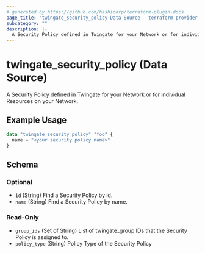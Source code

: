 ```yaml
---
# generated by https://github.com/hashicorp/terraform-plugin-docs
page_title: "twingate_security_policy Data Source - terraform-provider-twingate"
subcategory: ""
description: |-
  A Security Policy defined in Twingate for your Network or for individual Resources on your Network.
---
```


# twingate_security_policy (Data Source)

A Security Policy defined in Twingate for your Network or for individual Resources on your Network.

## Example Usage

```terraform
data "twingate_security_policy" "foo" {
  name = "<your security policy name>"
}
```

<!-- schema generated by tfplugindocs -->
## Schema

### Optional

- `id` (String) Find a Security Policy by id.
- `name` (String) Find a Security Policy by name.

### Read-Only

- `group_ids` (Set of String) List of twingate_group IDs that the Security Policy is assigned to.
- `policy_type` (String) Policy Type of the Security Policy


